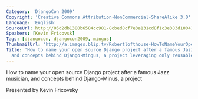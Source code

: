 ```yaml
---
Category: 'DjangoCon 2009'
Copyright: 'Creative Commons Attribution-NonCommercial-ShareAlike 3.0'
Language: 'English'
SourceUrl: http://05d2db1380b6504cc981-8cbed8cf7e3a131cd8f1c3e383d10041.r93.cf2.rackcdn.com/djangocon-2009/5_how-to-name-your-open-source-django-project-after-a-famous-jazz-musician-and-concepts-behind-django-mingus-a-project-leveraging-only-reusable-apps.ogv
Speakers: [Kevin Fricovsk]
Tags: [djangocon, djangocon2009, mingus]
ThumbnailUrl: 'http://a.images.blip.tv/Robertlofthouse-HowToNameYourOpenSourceDjangoProjectAfterAFamousJazz252.png'
Title: 'How to name your open source Django project after a famous Jazz musician,
  and concepts behind Django-Mingus, a project leveraging only reusable apps.'
---
```

How to name your open source Django project after a famous Jazz musician, and
concepts behind Django-Minus, a project

  
Presented by Kevin Fricovsky
